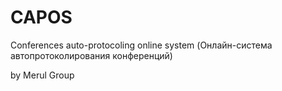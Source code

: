 # CAPOS
 Conferences auto-protocoling online system
 (Онлайн-система автопротоколирования конференций)

 by Merul Group